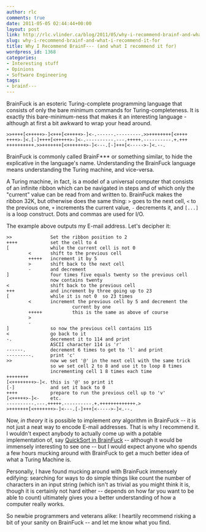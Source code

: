 ```yaml
---
author: rlc
comments: true
date: 2011-05-05 02:44:44+00:00
layout: post
link: http://rlc.vlinder.ca/blog/2011/05/why-i-recommend-brainf-and-what-i-recommend-it-for/
slug: why-i-recommend-brainf-and-what-i-recommend-it-for
title: Why I Recommend BrainF--- (and what I recommend it for)
wordpress_id: 1368
categories:
- Interesting stuff
- Opinions
- Software Engineering
tags:
- brainf---
---
```


BrainFuck is an esoteric Turing-complete programming language that consists of only the bare minimum commands for Turing-completeness. It is exactly this bare-minimum-ness that makes it an interesting language - although at first a bit awkward to wrap your head around.

    
    >>++++[<+++++>-]<+++[<+++++>-]<-.------.---------.>>++++++++[<++++
    ++++>-]<.[-]++++[<+++++>-]<-.----------.---.+++++.----------.+.+++
    ++++++++++.>>+++++++[<+++++++>-]<---.[-]+++[<----->-]<.--.


<!-- more -->
BrainFuck is commonly called BrainF*** or something similar, to hide the explicative in the language's name. Understanding the BrainFuck language means understanding the Turing machine, and vice-versa.

A Turing machine, in fact, is a model of a universal computer that consists of an infinite ribbon which can be navigated in steps and of which only the "current" value can be read from and written to. BrainFuck makes the ribbon 32K, but otherwise does the same thing: `>` goes to the next cell, `<` to the previous one, `+` increments the current value, `-` decrements it, and `[...]` is a loop construct. Dots and commas are used for I/O.

The example above outputs my E-mail address. Let's decipher it: 
    
    >>              Set the ribbon position to 2
    ++++            set the cell to 4
    [               while the current cell is not 0
            <       shift to the previous cell
            +++++   increment it by 5
            >       shift back to the next cell
            -       and decrement
    ]               four times five equals twenty so the previous cell
                    now contains twenty
    <               shift back to the previous cell
    +++             and increment by three going up to 23
    [               while it is not 0  so 23 times
            <       increment the previous cell by 5 and decrement the
                            current by one
            +++++           this is the same as above of course
            >
            -
    ]               so now the previous cell contains 115
    <               go back to it
    -.              decrement it to 114 and print
                    ASCII character 114 is 'r'
    ------.         decrement 6 times to get to 'l' and print
    ---------.      print 'c'
    >>              now we set '@' in the next cell with the same trick
                    so we set cell 2 to 8 and use it to loop 8 times
                    incrementing cell 1 8 times each time
    ++++++++
    [<++++++++>-]<. this is '@' so print it
    [-]             and set it back to 0
    ++++            prepare to run the previous cell up to 'v'
    [<+++++>-]<-    etc.
    ----------.---.+++++.----------.+.+++++++++++++.>
    >+++++++[<+++++++>-]<---.[-]+++[<----->-]<.--.



Now, _in theory_ it is possible to implement _any_ algorithm in BrainFuck -- it is not just a neat way to encode E-mail addresses. That is why I recommend it. I wouldn't expect anybody to actually come up with a potable implementation of, say [QuickSort in BrainFuck](http://codegolf.stackexchange.com/questions/2445/implement-quicksort-in-brainfuck) -- although it would be immensely interesting to see one -- but I would expect anyone who spends a few hours mucking around with BrainFuck to get a much better idea of what a Turing Machine is.

Personally, I have found mucking around with BrainFuck immensely edifying: searching for ways to do simple things like count the number of characters in an input string (which isn't as trivial as you might think it is, though it is certainly not hard either -- depends on how far you want to be able to count) ultimately gives you a better understanding of how a computer really works.

So newbie programmers and veterans alike: I heartily recommend risking a bit of your sanity on BrainFuck -- and let me know what you find.

